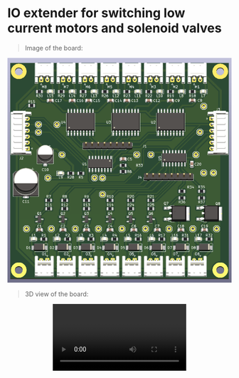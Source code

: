 # IO extender for switching low current motors and solenoid valves
> Image of the board:
<p align="center">
  <img src="Images/rev-0.1.1.png">
</p>

> 3D  view of the board:
<p align="center">
  <video src="3D/rev-0.1.1.mp4">
</p>
